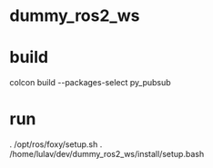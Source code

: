 # dummy_ros2_ws

# build
colcon build --packages-select py_pubsub

# run 
. /opt/ros/foxy/setup.sh 
. /home/lulav/dev/dummy_ros2_ws/install/setup.bash

